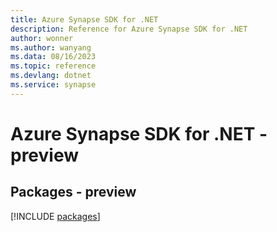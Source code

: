 ```yaml
---
title: Azure Synapse SDK for .NET
description: Reference for Azure Synapse SDK for .NET
author: wonner
ms.author: wanyang
ms.data: 08/16/2023
ms.topic: reference
ms.devlang: dotnet
ms.service: synapse
---
```

# Azure Synapse SDK for .NET - preview
## Packages - preview
[!INCLUDE [packages](synapse-index.md)]